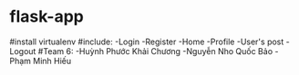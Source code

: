 # flask-app
#install virtualenv
#include:
  -Login
  -Register
  -Home
  -Profile
  -User's post
  -Logout
#Team 6:
  -Huỳnh Phước Khải Chương
  -Nguyễn Nho Quốc Bảo
  -Phạm Minh Hiếu
